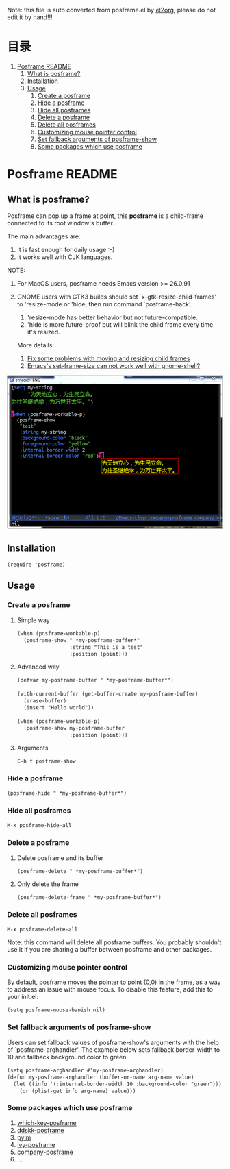 Note: this file is auto converted from posframe.el by [el2org](https://github.com/tumashu/el2org), please do not edit it by hand!!!


# &#30446;&#24405;

1.  [Posframe README](#org9250ddd)
    1.  [What is posframe?](#orga3a4de5)
    2.  [Installation](#org54522b5)
    3.  [Usage](#org5a4c1a3)
        1.  [Create a posframe](#org15d439c)
        2.  [Hide a posframe](#orga0789fc)
        3.  [Hide all posframes](#orgfea11fc)
        4.  [Delete a posframe](#orgb945e53)
        5.  [Delete all posframes](#orgf34da80)
        6.  [Customizing mouse pointer control](#org3142fd3)
        7.  [Set fallback arguments of posframe-show](#org8d2c22f)
        8.  [Some packages which use posframe](#org6b1b801)


<a id="org9250ddd"></a>

# Posframe README


<a id="orga3a4de5"></a>

## What is posframe?

Posframe can pop up a frame at point, this **posframe** is a
child-frame connected to its root window's buffer.

The main advantages are:

1.  It is fast enough for daily usage :-)
2.  It works well with CJK languages.

NOTE:

1.  For MacOS users, posframe needs Emacs version >= 26.0.91
2.  GNOME users with GTK3 builds should set \`x-gtk-resize-child-frames'
    to 'resize-mode or 'hide, then run command \`posframe-hack'.
    
    1.  'resize-mode has better behavior but not future-compatible.
    2.  'hide is more future-proof but will blink the child frame every
        time it's resized.
    
    More details:
    
    1.  [Fix some problems with moving and resizing child frames](https://git.savannah.gnu.org/cgit/emacs.git/commit/?h=emacs-27&id=c49d379f17bcb0ce82604def2eaa04bda00bd5ec)
    2.  [Emacs's set-frame-size can not work well with gnome-shell?](https://lists.gnu.org/archive/html/emacs-devel/2020-01/msg00343.html)

![img](./snapshots/posframe-1.png)


<a id="org54522b5"></a>

## Installation

    (require 'posframe)


<a id="org5a4c1a3"></a>

## Usage


<a id="org15d439c"></a>

### Create a posframe

1.  Simple way

        (when (posframe-workable-p)
          (posframe-show " *my-posframe-buffer*"
                         :string "This is a test"
                         :position (point)))

2.  Advanced way

        (defvar my-posframe-buffer " *my-posframe-buffer*")
        
        (with-current-buffer (get-buffer-create my-posframe-buffer)
          (erase-buffer)
          (insert "Hello world"))
        
        (when (posframe-workable-p)
          (posframe-show my-posframe-buffer
                         :position (point)))

3.  Arguments

        C-h f posframe-show


<a id="orga0789fc"></a>

### Hide a posframe

    (posframe-hide " *my-posframe-buffer*")


<a id="orgfea11fc"></a>

### Hide all posframes

    M-x posframe-hide-all


<a id="orgb945e53"></a>

### Delete a posframe

1.  Delete posframe and its buffer
    
        (posframe-delete " *my-posframe-buffer*")
2.  Only delete the frame
    
        (posframe-delete-frame " *my-posframe-buffer*")


<a id="orgf34da80"></a>

### Delete all posframes

    M-x posframe-delete-all

Note: this command will delete all posframe buffers.
You probably shouldn't use it if you are sharing a buffer
between posframe and other packages.


<a id="org3142fd3"></a>

### Customizing mouse pointer control

By default, posframe moves the pointer to point (0,0) in
the frame, as a way to address an issue with mouse focus.
To disable this feature, add this to your init.el:

    (setq posframe-mouse-banish nil)


<a id="org8d2c22f"></a>

### Set fallback arguments of posframe-show

Users can set fallback values of posframe-show's arguments with the
help of \`posframe-arghandler'.  The example below sets fallback
border-width to 10 and fallback background color to green.

    (setq posframe-arghandler #'my-posframe-arghandler)
    (defun my-posframe-arghandler (buffer-or-name arg-name value)
      (let ((info '(:internal-border-width 10 :background-color "green")))
        (or (plist-get info arg-name) value)))


<a id="org6b1b801"></a>

### Some packages which use posframe

1.  [which-key-posframe](https://github.com/yanghaoxie/which-key-posframe)
2.  [ddskk-posframe](https://github.com/conao3/ddskk-posframe.el)
3.  [pyim](https://github.com/tumashu/pyim)
4.  [ivy-posframe](https://github.com/tumashu/ivy-posframe)
5.  [company-posframe](https://github.com/tumashu/company-posframe)
6.  &#x2026;

